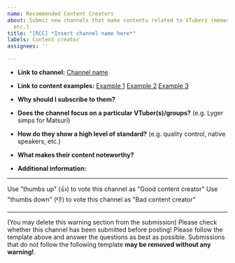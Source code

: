 ```yaml
---
name: Recommended Content Creators
about: Submit new channels that make contents related to VTubers (memes, reviews,
  etc.)
title: "[RCC] *Insert channel name here*"
labels: Content creator
assignees: ''

---
```


- **Link to channel:**
  [Channel name](url)
  
- **Link to content examples:**
  [Example 1](url)
  [Example 2](url)
  [Example 3](url)

- **Why should I subscribe to them?**

- **Does the channel focus on a particular VTuber(s)/groups?** (e.g. Lyger simps for Matsuri)

- **How do they show a high level of standard?** (e.g. quality control, native speakers, etc.)

-  **What makes their content noteworthy?**

- **Additional information:**

----

Use "thumbs up" (👍) to vote this channel as "Good content creator"
Use "thumbs down" (👎) to vote this channel as "Bad content creator"

----

(You may delete this warning section from the submission)
Please check whether this channel has been submitted before posting!
Please follow the template above and answer the questions as best as possible. Submissions that do not follow the following template **may be removed without any warning!**.

